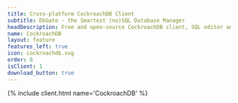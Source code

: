 ```yaml
---
title: Cross-platform CockroachDB Client
subtitle: DbGate - the Smartest (no)SQL Database Manager
headDescription: Free and open-source CockroachDB client, SQL editor and database manager. Runs as desktop app or as web app in Docker.
name: CockroachDB
layout: feature
features_left: true
icon: cockroachdb.svg
order: 8
isClient: 1
download_button: true
---
```


{% include client.html name='CockroachDB' %}
